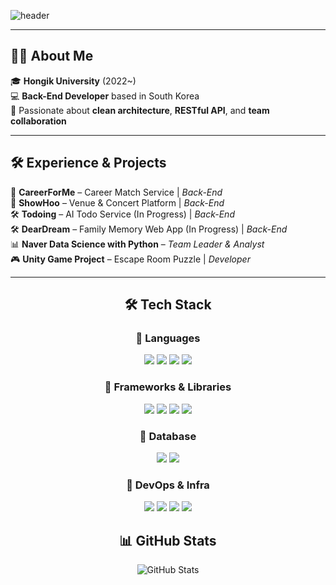 <!--Header-->
![header](https://capsule-render.vercel.app/api?type=waving&color=FEC8D8,FFB6B9,F8E1F4,AFCBFF,B5EAD7&height=250&text=I'm%20Hyesuhan&fontColor=ffffff&fontSize=45&fontAlign=50&fontAlignY=50)


---

## 🙋‍♀️ About Me

🎓 **Hongik University** (2022~)  
💻 **Back-End Developer** based in South Korea  
🧠 Passionate about **clean architecture**, **RESTful API**, and **team collaboration**

---
## 🛠️ Experience & Projects
🎨 **CareerForMe** – Career Match Service | *Back-End*  
🎨 **ShowHoo** – Venue & Concert Platform | *Back-End*  
🛠️ **Todoing** – AI Todo Service (In Progress) | *Back-End*  
🛠️ **DearDream** – Family Memory Web App (In Progress) | *Back-End*  
📊 **Naver Data Science with Python** – *Team Leader & Analyst*  
🎮 **Unity Game Project** – Escape Room Puzzle | *Developer*

---

<h2 align="center">🛠 Tech Stack</h2>

<h3 align="center">📌 Languages</h3>
<p align="center">
  <img src="https://img.shields.io/badge/Spring-6DB33F?style=flat-square&logo=Spring&logoColor=white"/>
  <img src="https://img.shields.io/badge/C%2B%2B-00599C?style=flat-square&logo=c%2B%2B&logoColor=white"/>
  <img src="https://img.shields.io/badge/C%23-239120?style=flat-square&logo=c-sharp&logoColor=white"/>
  <img src="https://img.shields.io/badge/Python-3776AB?style=flat-square&logo=Python&logoColor=white"/>
</p>

<h3 align="center">📌 Frameworks & Libraries</h3>
<p align="center">
  <img src="https://img.shields.io/badge/Spring Boot-6DB33F?style=flat-square&logo=springboot&logoColor=white"/>
  <img src="https://img.shields.io/badge/springsecurity-6DB33F?style=flat-square&logo=springsecurity&logoColor=white"/>
  <img src="https://img.shields.io/badge/scikitlearn-F7931E?style=flat-square&logo=scikitlearn&logoColor=white"/>
  <img src="https://img.shields.io/badge/Unity-FFFFFF?style=flat-square&logo=unity&logoColor=white"/>
</p>

<h3 align="center">📌 Database</h3>
<p align="center">
  <img src="https://img.shields.io/badge/MySQL-4479A1?style=flat-square&logo=MySQL&logoColor=white"/>
  <img src="https://img.shields.io/badge/redis-FF4438?style=flat-square&logo=redis&logoColor=white"/>
</p>

<h3 align="center">📌 DevOps & Infra</h3>
<p align="center">
  <img src="https://img.shields.io/badge/Amazon%20AWS-232F3E?style=flat-square&logo=amazonaws&logoColor=white"/>
  <img src="https://img.shields.io/badge/docker-2496ED?style=flat-square&logo=docker&logoColor=white"/>
  <img src="https://img.shields.io/badge/nginx-009639?style=flat-square&logo=nginx&logoColor=white"/>
  <img src="https://img.shields.io/badge/githubactions-2088FF?style=flat-square&logo=githubactions&logoColor=white"/>
</p>

<h2 align="center">📊 GitHub Stats</h2>

<p align="center">
  <img src="https://github-readme-stats.vercel.app/api?username=hyesuhan&show_icons=true&theme=default" alt="GitHub Stats" />
</p>